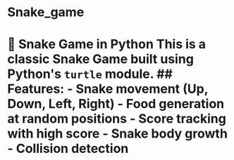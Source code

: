 # Snake_game
# 🐍 Snake Game in Python    This is a classic Snake Game built using Python's `turtle` module.    ## Features: - Snake movement (Up, Down, Left, Right) - Food generation at random positions - Score tracking with high score - Snake body growth - Collision detection 
